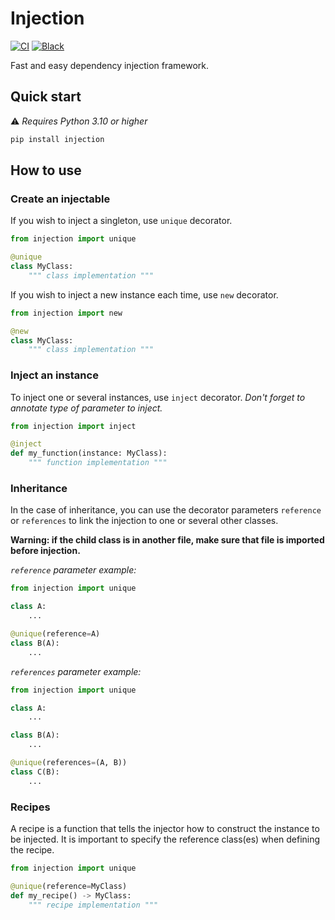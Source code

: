 # Injection

[![CI](https://github.com/soon-app/injection/actions/workflows/ci.yml/badge.svg)](https://github.com/soon-app/injection)
[![Black](https://img.shields.io/badge/code%20style-black-000000.svg)](https://github.com/psf/black)

Fast and easy dependency injection framework.

## Quick start

⚠️ _Requires Python 3.10 or higher_

```bash
pip install injection
```

## How to use

### Create an injectable

If you wish to inject a singleton, use `unique` decorator.

```python
from injection import unique

@unique
class MyClass:
    """ class implementation """
```

If you wish to inject a new instance each time, use `new` decorator.

```python
from injection import new

@new
class MyClass:
    """ class implementation """
```

### Inject an instance

To inject one or several instances, use `inject` decorator.
_Don't forget to annotate type of parameter to inject._

```python
from injection import inject

@inject
def my_function(instance: MyClass):
    """ function implementation """
```

### Inheritance

In the case of inheritance, you can use the decorator parameters `reference` or `references` to link the injection to 
one or several other classes.

**Warning: if the child class is in another file, make sure that file is imported before injection.**

_`reference` parameter example:_

```python
from injection import unique

class A:
    ...

@unique(reference=A)
class B(A):
    ...
```

_`references` parameter example:_

```python
from injection import unique

class A:
    ...

class B(A):
    ...

@unique(references=(A, B))
class C(B):
    ...
```

### Recipes

A recipe is a function that tells the injector how to construct the instance to be injected. It is important to specify 
the reference class(es) when defining the recipe.

```python
from injection import unique

@unique(reference=MyClass)
def my_recipe() -> MyClass:
    """ recipe implementation """
```
